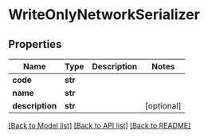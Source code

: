 # WriteOnlyNetworkSerializer

## Properties
Name | Type | Description | Notes
------------ | ------------- | ------------- | -------------
**code** | **str** |  | 
**name** | **str** |  | 
**description** | **str** |  | [optional] 

[[Back to Model list]](../README.md#documentation-for-models) [[Back to API list]](../README.md#documentation-for-api-endpoints) [[Back to README]](../README.md)


